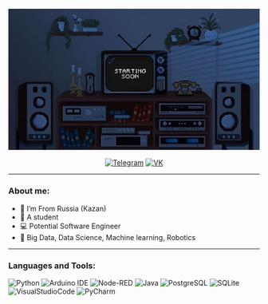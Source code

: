 ![Header](https://github.com/tomatocoderq/tomatocoderq/blob/main/assets/cover.jpg)

<div align="center">
  <a href="https://t.me/tomatocoder">
    <img alt="Telegram" src="https://img.shields.io/badge/Telegram-2CA5E0?style=for-the-badge&logo=telegram&logoColor=white"/></a> 
  <a href="https://vk.com/tomatocoder">
    <img alt="VK" src="https://img.shields.io/badge/вконтакте-%232E87FB.svg?&style=for-the-badge&logo=vk&logoColor=white"/></a> 
</div>


<!-- [<img alt="Tomato | Instagram" src="https://img.shields.io/badge/Telegram-2CA5E0?style=for-the-badge&logo=telegram&logoColor=white" />][telegram]

[<img alt="Tomato | VK" src="https://img.shields.io/badge/вконтакте-%232E87FB.svg?&style=for-the-badge&logo=vk&logoColor=white" />][vk] -->

---

### About me: 

- 📍 I’m From Russia (Kazan)
- 📕 A student
- 💻 Potential Software Engineer
- 📃 Big Data, Data Science, Machine learning, Robotics

---

### Languages and Tools:
![Python](https://img.shields.io/badge/Python-3776AB?style=for-the-badge&logo=python&logoColor=white)
![Arduino IDE](https://img.shields.io/badge/-Arduino-474747?style=for-the-badge&logo=arduino&logoColor=12e0dd)
![Node-RED](https://img.shields.io/badge/-NodeRED-474747?style=for-the-badge&logo=nodered&logoColor=c90d06)
![Java](https://img.shields.io/badge/Java-ED8B00?style=for-the-badge&logo=openjdk&logoColor=white)
![PostgreSQL](https://img.shields.io/badge/PostgreSQL-316192?style=for-the-badge&logo=postgresql&logoColor=white)
![SQLite](https://img.shields.io/badge/SQLite-07405E?style=for-the-badge&logo=sqlite&logoColor=white)
![VisualStudioCode](https://img.shields.io/badge/Visual_Studio_Code-0078D4?style=for-the-badge&logo=visual%20studio%20code&logoColor=white)
![PyCharm](https://img.shields.io/badge/PyCharm-000000.svg?&style=for-the-badge&logo=PyCharm&logoColor=white)



<!-- [telegram]: https://t.me/tomatocoder
[vk]: https://vk.com/tomatocoder -->